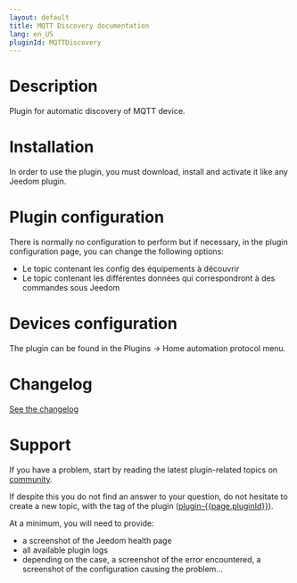```yaml
---
layout: default
title: MQTT Discovery documentation 
lang: en_US
pluginId: MQTTDiscovery
---
```


# Description

Plugin for automatic discovery of MQTT device.

# Installation

In order to use the plugin, you must download, install and activate it like any Jeedom plugin.

# Plugin configuration

There is normally no configuration to perform but if necessary, in the plugin configuration page, you can change the following options:

- Le topic contenant les config des équipements à découvrir
- Le topic contenant les différentes données qui correspondront à des commandes sous Jeedom

# Devices configuration

The plugin can be found in the Plugins → Home automation protocol menu.

# Changelog

[See the changelog](./changelog)

# Support

If you have a problem, start by reading the latest plugin-related topics on [community]({{site.forum}}/tags/plugin-{{page.pluginId}}).

If despite this you do not find an answer to your question, do not hesitate to create a new topic, with the tag of the plugin ([plugin-{{page.pluginId}}]({{site.forum}}/tags/plugin-{{page.pluginId}})).

At a minimum, you will need to provide:

- a screenshot of the Jeedom health page
- all available plugin logs
- depending on the case, a screenshot of the error encountered, a screenshot of the configuration causing the problem...
